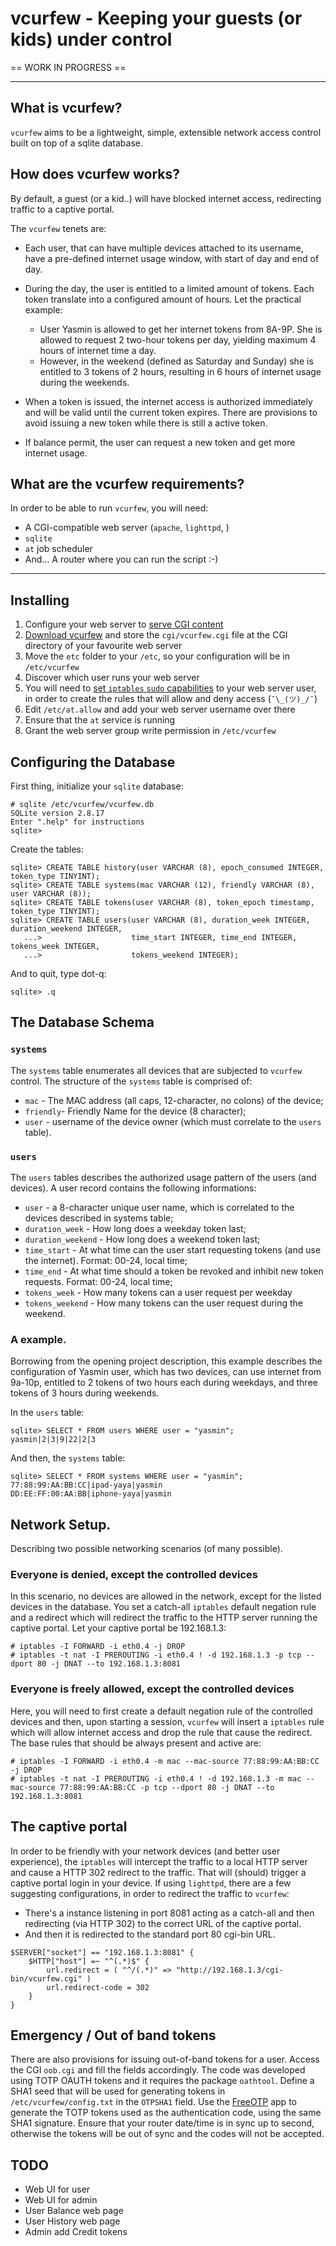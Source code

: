 # vcurfew - Keeping your guests (or kids) under control


== WORK IN PROGRESS ==

----
## What is vcurfew?
`vcurfew` aims to be a lightweight, simple, extensible network access control built on top of a sqlite database.

## How does vcurfew works?
By default, a guest (or a kid..) will have blocked internet access, redirecting traffic to  a captive portal.

The `vcurfew` tenets are:

* Each user, that can have multiple devices attached to its username, have a pre-defined internet usage window, with start of day and end of day.
* During the day, the user is entitled to a limited amount of tokens. Each token translate into a configured amount of hours. Let the practical example:

    * User Yasmin is allowed to get her internet tokens from 8A-9P. She is allowed to request 2 two-hour tokens per day, yielding maximum 4 hours of internet time a day.
    * However, in the weekend (defined as Saturday and Sunday) she is entitled to 3 tokens of 2 hours, resulting in 6 hours of internet usage during the weekends.

* When a token is issued, the internet access is authorized immediately and will be valid until the current token expires. There are provisions to avoid issuing a new token while there is still a active token.

* If balance permit, the user can request a new token and get more internet usage.

## What are the vcurfew requirements?
In order to be able to run `vcurfew`, you will need:

* A CGI-compatible web server (`apache`, `lighttpd`, <insert name here web server>)
* `sqlite`
* `at` job scheduler
* And... A router where you can run the script :-)

----
## Installing
1. Configure your web server to [serve CGI content](http://lmgtfy.com/?q=how+do+I+configure+my+web+server+to+run+cgi%3F)
2. [Download vcurfew](https://github.com/rfrht/vcurfew/archive/master.zip) and store the `cgi/vcurfew.cgi` file at the CGI directory of your favourite web server
3. Move the `etc` folder to your `/etc`, so your configuration will be in `/etc/vcurfew`
4. Discover which user runs your web server
5. You will need to [set `iptables` `sudo` capabilities](http://lmgtfy.com/?q=how+do+I+configure+passwordless+sudo%3F) to your web server user, in order to  create the rules that will allow and deny access (`¯\_(ツ)_/¯`)
6. Edit `/etc/at.allow` and add your web server username over there
7. Ensure that the `at` service is running
8. Grant the web server group write permission in `/etc/vcurfew`

## Configuring the Database
First thing, initialize your `sqlite` database:

    # sqlite /etc/vcurfew/vcurfew.db
    SQLite version 2.8.17
    Enter ".help" for instructions
    sqlite>

Create the tables:

    sqlite> CREATE TABLE history(user VARCHAR (8), epoch_consumed INTEGER, token_type TINYINT);
    sqlite> CREATE TABLE systems(mac VARCHAR (12), friendly VARCHAR (8), user VARCHAR (8));
    sqlite> CREATE TABLE tokens(user VARCHAR (8), token_epoch timestamp, token_type TINYINT);
    sqlite> CREATE TABLE users(user VARCHAR (8), duration_week INTEGER, duration_weekend INTEGER,
       ...>                    time_start INTEGER, time_end INTEGER, tokens_week INTEGER,
       ...>                    tokens_weekend INTEGER);

And to quit, type dot-q:

    sqlite> .q

## The Database Schema

### `systems`
The `systems` table enumerates all devices that are subjected to `vcurfew` control.
The structure of the `systems` table is comprised of: 

* `mac` - The MAC address (all caps, 12-character, no colons) of the device;
* `friendly`- Friendly Name for the device (8 character); 
* `user` - username of the device owner (which must correlate to the `users` table).

### `users`
The `users` tables describes the authorized usage pattern of the users (and devices).
A user record contains the following informations:

* `user` - a 8-character unique user name, which is correlated to the devices described in systems table;
* `duration_week` - How long does a weekday token last;
* `duration_weekend` - How long does a weekend token last;
* `time_start` - At what time can the user start requesting tokens (and use the internet). Format: 00-24, local time;
* `time_end` - At what time should a token be revoked and inhibit new token requests. Format: 00-24, local time;
* `tokens_week` - How many tokens can a user request per weekday
* `tokens_weekend` - How many tokens can the user request during the weekend.

### A example.
Borrowing from the opening project description, this example describes the configuration of Yasmin user, which has two devices, can use internet from 9a-10p, entitled to 2 tokens of two hours each during weekdays, and three tokens of 3 hours during weekends.

In the `users` table:

    sqlite> SELECT * FROM users WHERE user = "yasmin";
    yasmin|2|3|9|22|2|3

And then, the `systems` table:

    sqlite> SELECT * FROM systems WHERE user = "yasmin";
    77:88:99:AA:BB:CC|ipad-yaya|yasmin
    DD:EE:FF:00:AA:BB|iphone-yaya|yasmin

## Network Setup.
Describing two possible networking scenarios (of many possible).

### Everyone is denied, except the controlled devices
In this scenario, no devices are allowed in the network, except for the listed devices in the database. You set a catch-all `iptables` default negation rule and a redirect which will redirect the traffic to the HTTP server running the captive portal. Let your captive portal be 192.168.1.3:

    # iptables -I FORWARD -i eth0.4 -j DROP
    # iptables -t nat -I PREROUTING -i eth0.4 ! -d 192.168.1.3 -p tcp --dport 80 -j DNAT --to 192.168.1.3:8081

### Everyone is freely allowed, except the controlled devices
Here, you will need to first create a default negation rule of the controlled devices and then, upon starting a session, `vcurfew` will insert a `iptables` rule  which will allow internet access and drop the rule that cause the redirect. The base rules that should be always present and active are:

    # iptables -I FORWARD -i eth0.4 -m mac --mac-source 77:88:99:AA:BB:CC -j DROP
    # iptables -t nat -I PREROUTING -i eth0.4 ! -d 192.168.1.3 -m mac --mac-source 77:88:99:AA:BB:CC -p tcp --dport 80 -j DNAT --to 192.168.1.3:8081

## The captive portal
In order to be friendly with your network devices (and better user experience), the `iptables` will intercept the traffic to a local HTTP server and cause a HTTP 302 redirect to the traffic. That will (should) trigger a captive portal login in your device.
If using `lighttpd`, there are a few suggesting configurations, in order to redirect the traffic to `vcurfew`:

* There's a instance listening in port 8081 acting as a catch-all and then redirecting (via HTTP 302) to the correct URL of the captive portal.
* And then it is redirected to the standard port 80 cgi-bin URL.

```
$SERVER["socket"] == "192.168.1.3:8081" {
    $HTTP["host"] =~ "^(.*)$" {
        url.redirect = ( "^/(.*)" => "http://192.168.1.3/cgi-bin/vcurfew.cgi" )
        url.redirect-code = 302
    }
}
```

## Emergency / Out of band tokens
There are also provisions for issuing out-of-band tokens for a user. Access the CGI `oob.cgi` and fill the fields accordingly. The code was developed using TOTP OAUTH tokens and it requires the package `oathtool`. Define a SHA1 seed that will be used for generating tokens in `/etc/vcurfew/config.txt` in the `OTPSHA1` field. Use the [FreeOTP](https://freeotp.github.io/) app to generate the TOTP tokens used as the authentication code, using the same SHA1 signature. Ensure that your router date/time is in sync up to second, otherwise the tokens will be out of sync and the codes will not be accepted.

## TODO
* Web UI for user
* Web UI for admin
* User Balance web page
* User History web page
* Admin add Credit tokens
